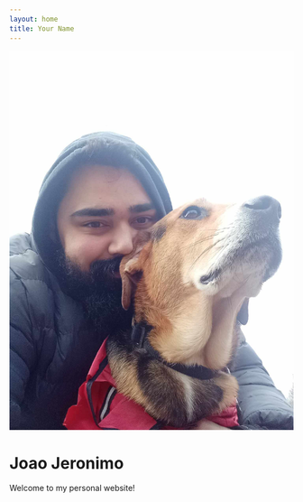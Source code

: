 ```yaml
---
layout: home
title: Your Name
---
```


<div class="profile-container">
  <img src="/assets/images/me.jpg" alt="Joao Jeronimo" class="profile-img">
  <div class="profile-text">
    <h1>Joao Jeronimo</h1>
    <p>Welcome to my personal website!</p>
  </div>
</div>
